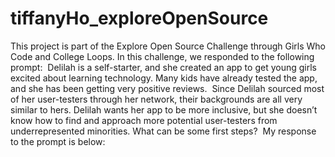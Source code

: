 # tiffanyHo_exploreOpenSource
This project is part of the Explore Open Source Challenge through Girls Who Code and College Loops. In this challenge, we responded to the following prompt:  Delilah is a self-starter, and she created an app to get young girls excited about learning technology. Many kids have already tested the app, and she has been getting very positive reviews.  Since Delilah sourced most of her user-testers through her network, their backgrounds are all very similar to hers. Delilah wants her app to be more inclusive, but she doesn’t know how to find and approach more potential user-testers from underrepresented minorities. What can be some first steps?  My response to the prompt is below:
